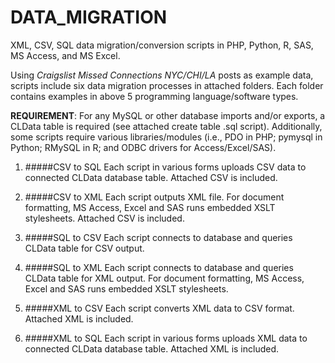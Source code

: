 # DATA_MIGRATION
XML, CSV, SQL data migration/conversion scripts in PHP, Python, R, SAS, MS Access, and MS Excel.

Using *Craigslist Missed Connections NYC/CHI/LA* posts as example data, scripts include six data migration processes in attached folders.
Each folder contains examples in above 5 programming language/software types.

**REQUIREMENT**: For any MySQL or other database imports and/or exports, a CLData table is required (see attached create table .sql script).
Additionally, some scripts require various libraries/modules (i.e., PDO in PHP; pymysql in Python; RMySQL in R; and ODBC drivers for 
Access/Excel/SAS).

1. #####CSV to SQL 
   Each script in various forms uploads CSV data to connected CLData database table. Attached CSV is included.

2. #####CSV to XML 
   Each script outputs XML file. For document formatting, MS Access, Excel and SAS runs embedded XSLT stylesheets. Attached CSV is included.

3. #####SQL to CSV
   Each script connects to database and queries CLData table for CSV output.

4. #####SQL to XML
   Each script connects to database and queries CLData table for XML output. For document formatting, MS Access, Excel and SAS runs embedded XSLT stylesheets.

5. #####XML to CSV
   Each script converts XML data to CSV format.  Attached XML is included.

6. #####XML to SQL
   Each script in various forms uploads XML data to connected CLData database table. Attached XML is included.
